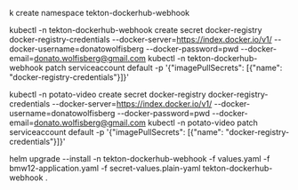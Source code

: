 k create namespace tekton-dockerhub-webhook

kubectl -n tekton-dockerhub-webhook create secret docker-registry docker-registry-credentials --docker-server=https://index.docker.io/v1/ --docker-username=donatowolfisberg --docker-password=pwd --docker-email=donato.wolfisberg@gmail.com
kubectl -n tekton-dockerhub-webhook patch serviceaccount default -p '{"imagePullSecrets": [{"name": "docker-registry-credentials"}]}'

kubectl -n potato-video create secret docker-registry docker-registry-credentials --docker-server=https://index.docker.io/v1/ --docker-username=donatowolfisberg --docker-password=pwd --docker-email=donato.wolfisberg@gmail.com
kubectl -n potato-video patch serviceaccount default -p '{"imagePullSecrets": [{"name": "docker-registry-credentials"}]}'


helm upgrade --install -n tekton-dockerhub-webhook -f values.yaml -f bmw12-application.yaml -f secret-values.plain-yaml tekton-dockerhub-webhook .

